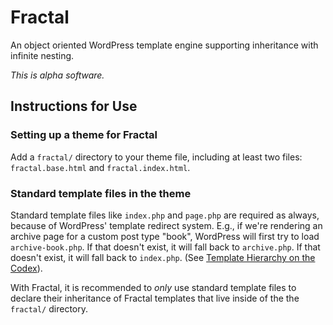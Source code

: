 # Fractal

An object oriented WordPress template engine supporting inheritance with infinite nesting.

_This is alpha software._

## Instructions for Use

### Setting up a theme for Fractal

Add a `fractal/` directory to your theme file, including at least two files: `fractal.base.html` and `fractal.index.html`.

### Standard template files in the theme

Standard template files like `index.php` and `page.php` are required as always, because of WordPress' template redirect system.  E.g., if we're rendering an archive page for a custom post type "book", WordPress will first try to load `archive-book.php`. If that doesn't exist, it will fall back to `archive.php`. If that doesn't exist, it will fall back to `index.php`. (See [Template Hierarchy on the Codex](http://codex.wordpress.org/Template_Hierarchy)). 

With Fractal, it is recommended to *only* use standard template files to declare their inheritance of Fractal templates that live inside of the the `fractal/` directory. 
